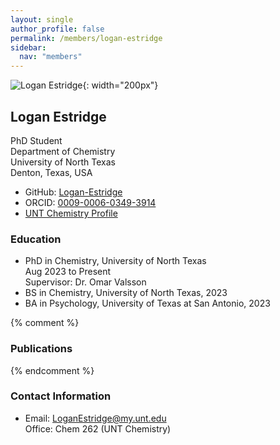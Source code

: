 ```yaml
---
layout: single
author_profile: false
permalink: /members/logan-estridge
sidebar:
  nav: "members"
---
```


![Logan Estridge]({{site.url}}/assets/images/LoganEstridge.jpg){: width="200px"}

## Logan Estridge
PhD Student  
Department of Chemistry  
University of North Texas  
Denton, Texas, USA  

* GitHub: [Logan-Estridge](https://github.com/Logan-Estridge)  
* ORCID: [0009-0006-0349-3914](http://orcid.org/0009-0006-0349-3914)  
* [UNT Chemistry Profile](https://chemistry.unt.edu/people/logan-estridge)  

### Education
* PhD in Chemistry, University of North Texas  
  Aug 2023 to Present  
  Supervisor: Dr. Omar Valsson  
* BS in Chemistry, University of North Texas, 2023   
* BA in Psychology, University of Texas at San Antonio, 2023     

{% comment %}
### Publications
{% endcomment %}

### Contact Information
* Email: [LoganEstridge@my.unt.edu](mailto:LoganEstridge@my.unt.edu)  
  Office: Chem 262 (UNT Chemistry)
